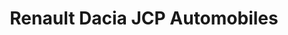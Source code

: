 ---
title: "Renault Dacia JCP Automobiles"
url: /pontault-combault/renault-dacia-jcp-automobiles/
shop: Autohaus
---